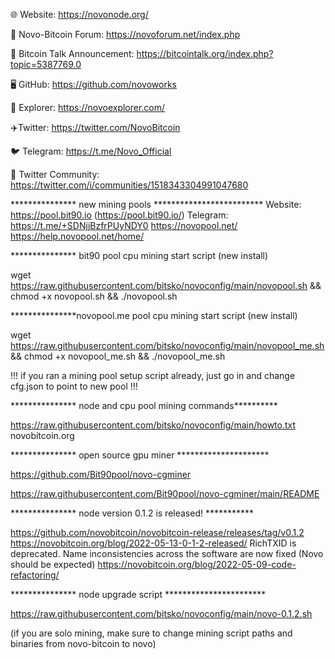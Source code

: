 🌐 Website: https://novonode.org/

💬 Novo-Bitcoin Forum: https://novoforum.net/index.php

💬 Bitcoin Talk Announcement: https://bitcointalk.org/index.php?topic=5387769.0

🖥️ GitHub: https://github.com/novoworks

🧭 Explorer: https://novoexplorer.com/

✈️Twitter: https://twitter.com/NovoBitcoin

🐦 Telegram: https://t.me/Novo_Official

💬 Twitter Community: https://twitter.com/i/communities/1518343304991047680





*************** new mining pools *************************
 Website: https://pool.bit90.io (https://pool.bit90.io/)   Telegram: https://t.me/+SDNjjBzfrPUyNDY0
https://novopool.net/                  https://help.novopool.net/home/

*************** bit90 pool cpu mining start script (new install)

wget https://raw.githubusercontent.com/bitsko/novoconfig/main/novopool.sh && chmod +x novopool.sh && ./novopool.sh

***************novopool.me pool cpu mining start script (new install)

wget https://raw.githubusercontent.com/bitsko/novoconfig/main/novopool_me.sh && chmod +x novopool_me.sh && ./novopool_me.sh

!!!
if you ran a mining pool setup script already, just go in and change cfg.json to point to new pool
!!!

*************** node and cpu pool mining commands**********

https://raw.githubusercontent.com/bitsko/novoconfig/main/howto.txt
novobitcoin.org

*************** open source gpu miner *********************

https://github.com/Bit90pool/novo-cgminer

https://raw.githubusercontent.com/Bit90pool/novo-cgminer/main/README

*************** node version 0.1.2 is released! ***********

https://github.com/novobitcoin/novobitcoin-release/releases/tag/v0.1.2
https://novobitcoin.org/blog/2022-05-13-0-1-2-released/
RichTXID is deprecated.
Name inconsistencies across the software are now fixed (Novo should be expected)
https://novobitcoin.org/blog/2022-05-09-code-refactoring/


*************** node upgrade script ***********************

https://raw.githubusercontent.com/bitsko/novoconfig/main/novo-0.1.2.sh

(if you are solo mining, make sure to change mining script paths and binaries from novo-bitcoin to novo)
